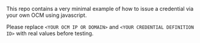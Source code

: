 This repo contains a very minimal example of how to issue a credential via your own OCM using javascript.

Please replace `<YOUR OCM IP OR DOMAIN>` and `<YOUR CREDENTIAL DEFINITION ID>` with real values before testing.
